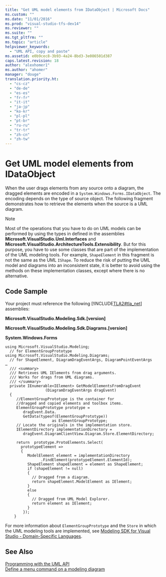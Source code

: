 ```yaml
---
title: "Get UML model elements from IDataObject | Microsoft Docs"
ms.custom: ""
ms.date: "11/01/2016"
ms.prod: "visual-studio-tfs-dev14"
ms.reviewer: ""
ms.suite: ""
ms.tgt_pltfrm: ""
ms.topic: "article"
helpviewer_keywords: 
  - "UML API, copy and paste"
ms.assetid: e0b9cec8-3b93-4a24-8bd3-3e086501d387
caps.latest.revision: 18
author: "alexhomer1"
ms.author: "ahomer"
manager: "douge"
translation.priority.ht: 
  - "cs-cz"
  - "de-de"
  - "es-es"
  - "fr-fr"
  - "it-it"
  - "ja-jp"
  - "ko-kr"
  - "pl-pl"
  - "pt-br"
  - "ru-ru"
  - "tr-tr"
  - "zh-cn"
  - "zh-tw"
---
```

# Get UML model elements from IDataObject
When the user drags elements from any source onto a diagram, the dragged elements are encoded in a `System.Windows.Forms.IDataObject`. The encoding depends on the type of source object. The following fragment demonstrates how to retrieve the elements when the source is a UML diagram.  
  
> [!NOTE]
>  Most of the operations that you have to do on UML models can be performed by using the types in defined in the assemblies **Microsoft.VisualStudio.Uml.Interfaces** and **Microsoft.VisualStudio.ArchitectureTools.Extensibility**. But for this purpose, you have to use some classes that are part of the implementation of the UML modeling tools. For example, `ShapeElement` in this fragment is not the same as the UML `IShape`. To reduce the risk of putting the UML model and diagrams into an inconsistent state, it is better to avoid using the methods on these implementation classes, except where there is no alternative.  
  
## Code Sample  
 Your project must reference the following [!INCLUDE[TLA2#tla_net](../modeling/includes/tla2sharptla_net_md.md)] assemblies:  
  
 **Microsoft.VisualStudio.Modeling.Sdk.[version]**  
  
 **Microsoft.VisualStudio.Modeling.Sdk.Diagrams.[version]**  
  
 **System.Windows.Forms**  
  
```  
using Microsoft.VisualStudio.Modeling;    
  // for ElementGroupPrototype  
using Microsoft.VisualStudio.Modeling.Diagrams;    
  // for ShapeElement, DiagramDragEventArgs, DiagramPointEventArgs  
…   
  /// <summary>  
  /// Retrieves UML IElements from drag arguments.  
  /// Works for drags from UML diagrams.  
  /// </summary>  
  private IEnumerable<IElement> GetModelElementsFromDragEvent  
                  (DiagramDragEventArgs dragEvent)  
  {  
     //ElementGroupPrototype is the container for  
     //dragged and copied elements and toolbox items.  
     ElementGroupPrototype prototype =  
        dragEvent.Data.  
        GetData(typeof(ElementGroupPrototype))  
                     as ElementGroupPrototype;  
     // Locate the originals in the implementation store.  
     IElementDirectory implementationDirectory =   
        dragEvent.DiagramClientView.Diagram.Store.ElementDirectory;  
  
     return  prototype.ProtoElements.Select(  
       prototypeElement =>   
       {  
          ModelElement element = implementationDirectory  
                .FindElement(prototypeElement.ElementId);  
          ShapeElement shapeElement = element as ShapeElement;  
          if (shapeElement != null)  
          {   
            // Dragged from a diagram.  
            return shapeElement.ModelElement as IElement;  
          }  
          else  
          {   
            // Dragged from UML Model Explorer.  
            return element as IElement;  
          }  
        });  
    }  
```  
  
 For more information about `ElementGroupPrototype` and the `Store` in which the UML modeling tools are implemented, see [Modeling SDK for Visual Studio - Domain-Specific Languages](../modeling/modeling-sdk-for-visual-studio-domain-specific-languages.md).  
  
## See Also  
 [Programming with the UML API](../modeling/programming-with-the-uml-api.md)   
 [Define a menu command on a modeling diagram](../modeling/define-a-menu-command-on-a-modeling-diagram.md)